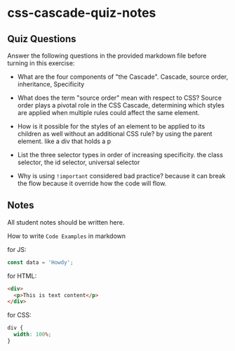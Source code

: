# css-cascade-quiz-notes

## Quiz Questions

Answer the following questions in the provided markdown file before turning in this exercise:

- What are the four components of "the Cascade". Cascade, source order, inheritance, Specificity

- What does the term "source order" mean with respect to CSS? Source order plays a pivotal role in the CSS Cascade, determining which styles are applied when multiple rules could affect the same element.

- How is it possible for the styles of an element to be applied to its children as well without an additional CSS rule? by using the parent element. like a div that holds a p

- List the three selector types in order of increasing specificity. the class selector, the id selector, universal selector

- Why is using `!important` considered bad practice? because it can break the flow because it override how the code will flow.

## Notes

All student notes should be written here.

How to write `Code Examples` in markdown

for JS:

```javascript
const data = 'Howdy';
```

for HTML:

```html
<div>
  <p>This is text content</p>
</div>
```

for CSS:

```css
div {
  width: 100%;
}
```
